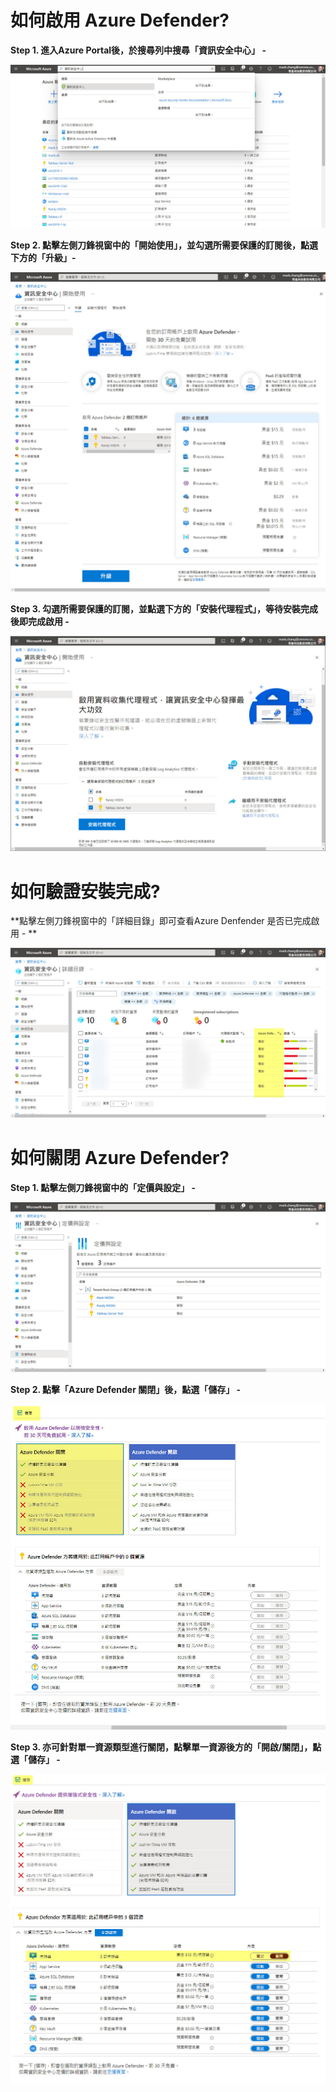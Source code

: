 # 如何啟用 Azure Defender?

**Step 1. 進入Azure Portal後，於搜尋列中搜尋「資訊安全中心」 -**

![GITHUB](https://github.com/MarkChang-Core/Azure-Security-Center/blob/main/image/image1.jpg)<br>

**Step 2. 點擊左側刀鋒視窗中的「開始使用」，並勾選所需要保護的訂閱後，點選下方的「升級」-**

![GITHUB](https://github.com/MarkChang-Core/Azure-Security-Center/blob/main/image/image2.jpg)<br>

**Step 3. 勾選所需要保護的訂閱，並點選下方的「安裝代理程式」，等待安裝完成後即完成啟用 -**

![GITHUB](https://github.com/MarkChang-Core/Azure-Security-Center/blob/main/image/image3.jpg)<br>

# 如何驗證安裝完成?

**點擊左側刀鋒視窗中的「詳細目錄」即可查看Azure Denfender 是否已完成啟用 - **

![GITHUB](https://github.com/MarkChang-Core/Azure-Security-Center/blob/main/image/image4.jpg)<br>

# 如何關閉 Azure Defender?

**Step 1. 點擊左側刀鋒視窗中的「定價與設定」 -**

![GITHUB](https://github.com/MarkChang-Core/Azure-Security-Center/blob/main/image/image5.jpg)<br>

**Step 2. 點擊「Azure Defender 關閉」後，點選「儲存」 -**

![GITHUB](https://github.com/MarkChang-Core/Azure-Security-Center/blob/main/image/image6.jpg)<br>

**Step 3. 亦可針對單一資源類型進行關閉，點擊單一資源後方的「開啟/關閉」，點選「儲存」 -**

![GITHUB](https://github.com/MarkChang-Core/Azure-Security-Center/blob/main/image/image7.jpg)<br>
